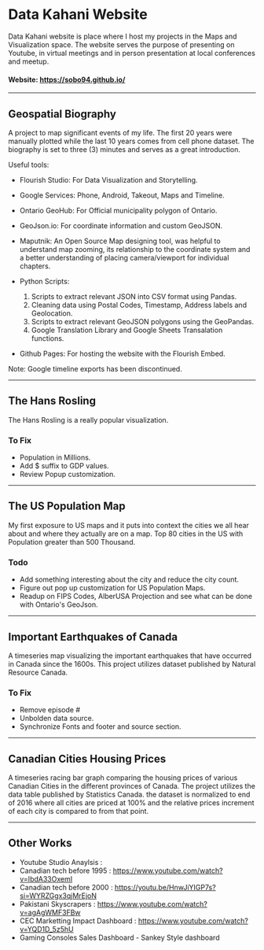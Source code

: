 # Data Kahani Website
Data Kahani website is place where I host my projects in the Maps and Visualization space. The website serves 
the purpose of presenting on Youtube, in virtual meetings and in person presentation at local conferences and
meetup. 

#### Website: https://sobo94.github.io/

----
## Geospatial Biography
A project to map significant events of my life. The first 20 years were manually plotted while the last 10 years comes
from cell phone dataset. The biography is set to three (3) minutes and serves as a great introduction.

Useful tools:
- Flourish Studio: For Data Visualization and Storytelling.
- Google Services: Phone, Android, Takeout, Maps and Timeline. 
- Ontario GeoHub:  For Official municipality polygon of Ontario.
- GeoJson.io:  For coordinate information and custom GeoJSON.
- Maputnik: An Open Source Map designing tool, was helpful to understand map zooming, its relationship
  to the coordinate system and a better understanding of placing camera/viewport for individual chapters.  
- Python Scripts: 
	1) Scripts to extract relevant JSON into CSV format using Pandas. 
	2) Cleaning data using Postal Codes, Timestamp, Address labels and Geolocation. 
	3) Scripts to extract relevant GeoJSON polygons using the GeoPandas.
	4) Google Translation Library and Google Sheets Transalation functions. 

- Github Pages: For hosting the website with the Flourish Embed.

Note: Google timeline exports has been discontinued. 

----
## The Hans Rosling
The Hans Rosling is a really popular visualization. 

### To Fix
- Population in Millions.
- Add $ suffix to GDP values.
- Review Popup customization.

----
## The US Population Map
 My first exposure to US maps and it puts into context the cities we all hear about and where they 
 actually are on a map. Top 80 cities in the US with Population greater than 500 Thousand.


### Todo
- Add something interesting about the city and reduce the city count.
- Figure out pop up customization for US Population Maps.
- Readup on FIPS Codes, AlberUSA Projection and see what can be done with Ontario's GeoJson.

----
## Important Earthquakes of Canada
A timeseries map visualizing the important earthquakes that have occurred in Canada since the 1600s. 
This project utilizes dataset published by Natural Resource Canada.

### To Fix
- Remove episode #
- Unbolden data source. 
- Synchronize Fonts and footer and source section.

----
## Canadian Cities Housing Prices
A timeseries racing bar graph comparing the housing prices of various Canadian Cities in the 
different provinces of Canada. The project utilizes the data table published by Statistics Canada.
the dataset is normalized to end of 2016 where all cities are priced at 100% and the relative prices
increment of each city is compared to from that point.

----
## Other Works

- Youtube Studio Anaylsis : 
- Canadian tech before 1995 : https://www.youtube.com/watch?v=IbdA33OxemI
- Canadian tech before 2000 : https://youtu.be/HnwJiYIGP7s?si=WYRZGgx3qjMrEjoN
- Pakistani Skyscrapers : https://www.youtube.com/watch?v=agAgWMF3FBw
- CEC Marketting Impact Dashboard : https://www.youtube.com/watch?v=YQD1D_5z5hU
- Gaming Consoles Sales Dashboard - Sankey Style dashboard
